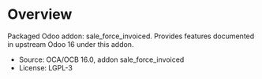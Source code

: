 # Overview

Packaged Odoo addon: sale_force_invoiced. Provides features documented in upstream Odoo 16 under this addon.

- Source: OCA/OCB 16.0, addon sale_force_invoiced
- License: LGPL-3
